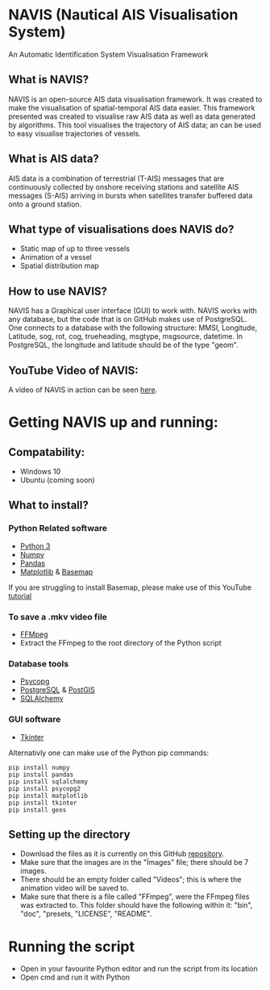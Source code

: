 # NAVIS (Nautical AIS Visualisation System)
An Automatic Identification System Visualisation Framework

## What is NAVIS?
NAVIS is an open-source AIS data visualisation framework. It was created to make the visualisation of spatial-temporal AIS data easier.
This framework presented was created to visualise raw AIS data as well as data generated by algorithms.
This tool visualises the trajectory of AIS data; an can be used to easy visualise trajectories of vessels.

## What is AIS data?
AIS data is a combination of terrestrial (T-AIS) messages that are continuously collected by onshore receiving stations and satellite AIS messages (S-AIS) arriving in bursts when satellites transfer buffered data onto a ground station.

## What type of visualisations does NAVIS do?
- Static map of up to three vessels
- Animation of a vessel
- Spatial distribution map

## How to use NAVIS?
NAVIS has a Graphical user interface (GUI) to work with. NAVIS works with any database, but the code that is on GitHub makes use of PostgreSQL. One connects to a database with the following structure: MMSI, Longitude, Latitude, sog, rot, cog, trueheading, msgtype, msgsource, datetime. In PostgreSQL, the longitude and latitude should be of the type "geom".

## YouTube Video of NAVIS:
A video of NAVIS in action can be seen [here](https://www.youtube.com/watch?v=FfBeTMqRXUw&feature=youtu.be).

# Getting NAVIS up and running:
## Compatability:
- Windows 10
- Ubuntu (coming soon)

## What to install?
### Python Related software
- [Python 3](https://www.python.org/downloads/)
- [Numpy](https://numpy.org/)
- [Pandas](https://pandas.pydata.org/)
- [Matplotlib](https://matplotlib.org/users/installing.html) & [Basemap](https://matplotlib.org/basemap/)

If you are struggling to install Basemap, please make use of this YouTube [tutorial](https://youtu.be/mXR47qiTdWQ)

### To save a .mkv video file
- [FFMpeg](https://www.ffmpeg.org/download.html)
- Extract the FFmpeg to the root directory of the Python script
### Database tools
- [Psycopg](http://initd.org/psycopg/download/)
- [PostgreSQL](https://www.postgresql.org/download/) & [PostGIS](https://postgis.net/install/)
- [SQLAlchemy](https://www.sqlalchemy.org/download.html)

### GUI software
- [Tkinter](https://tkdocs.com/tutorial/install.html)

Alternativly one can make use of the Python pip commands:
~~~~
pip install numpy
pip install pandas
pip install sqlalchemy
pip install psycopg2
pip install matplotlib
pip install tkinter
pip install geos
~~~~

## Setting up the directory
- Download the files as it is currently on this GitHub [repository](https://github.com/cnburger/navis).
- Make sure that the images are in the "Ïmages" file; there should be 7 images.
- There should be an empty folder called "Videos"; this is where the animation video will be saved to.
- Make sure that there is a file called "FFmpeg", were the FFmpeg files was extracted to. This folder should have the following within it: "bin", "doc", "presets, "LICENSE", "README".

# Running the script
- Open in your favourite Python editor and run the script from its location
- Open cmd and run it with Python


